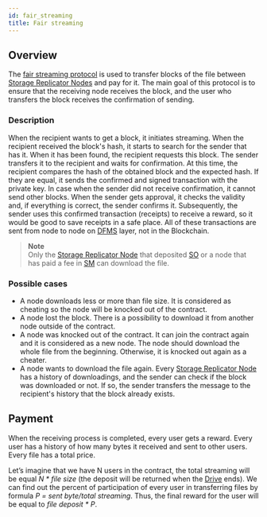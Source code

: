 ```yaml
---
id: fair_streaming
title: Fair streaming
---
```


## Overview

The [fair streaming protocol](fair_streaming) is used to transfer blocks of the file between [Storage Replicator Nodes](../roles/replicator.md) and pay for it. The main goal of this protocol is to ensure that the receiving node receives the block, and the user who transfers the block receives the confirmation of sending.

### Description

When the recipient wants to get a block, it initiates streaming. When the recipient received the block's hash, it starts to search for the sender that has it. When it has been found, the recipient requests this block. The sender transfers it to the recipient and waits for confirmation. At this time, the recipient compares the hash of the obtained block and the expected hash. If they are equal, it sends the confirmed and signed transaction with the private key. In case when the sender did not receive confirmation, it cannot send other blocks. When the sender gets approval, it checks the validity and, if everything is correct, the sender confirms it. Subsequently, the sender uses this confirmed transaction (receipts) to receive a reward, so it would be good to save receipts in a safe place. All of these transactions are sent from node to node on [DFMS](../getting_started/what_is.md#sm) layer, not in the Blockchain.

> **Note** \
Only the [Storage Replicator Node](../roles/replicator.md) that deposited [SO](../getting_started/economy.md#so) or a node that has paid a fee in [SM](../getting_started/economy.md#sm) can download the file.

### Possible cases

- A node downloads less or more than file size. It is considered as cheating so the node will be knocked out of the contract.
- A node lost the block. There is a possibility to download it from another node outside of the contract.
- A node was knocked out of the contract. It can join the contract again and it is considered as a new node. The node should download the whole file from the beginning. Otherwise, it is knocked out again as a cheater.
- A node wants to download the file again. Every [Storage Replicator Node](../roles/replicator.md) has a history of downloadings, and the sender can check if the block was downloaded or not. If so, the sender transfers the message to the recipient's history that the block already exists.

## Payment

When the receiving process is completed, every user gets a reward. Every user has a history of how many bytes it received and sent to other users. Every file has a total price.

Let’s imagine that we have N users in the contract, the total streaming will be equal *N * file size* (the deposit will be returned when the [Drive](../built_in_features/drive/overview.md) ends). We can find out the percent of participation of every user in transferring files by formula *P = sent byte/total streaming*. Thus, the final reward for the user will be equal to *file deposit \* P*.
